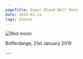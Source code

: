 ```yaml
---
pageTitle: Super Blood Wolf Moon
date: 2019-01-21
tags: photos
---
```

<p><img src="/assets/images/dscf9469-01.jpeg" alt="Red moon" /></p>
<p>Bofferdange, 21st January 2019</p>
---
